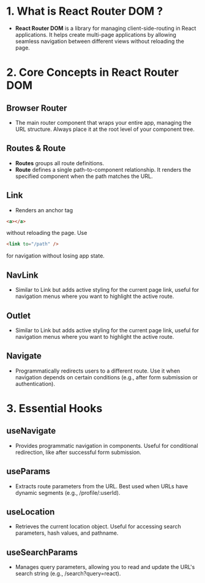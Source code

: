# 1. What is React Router DOM ?

- **React Router DOM** is a library for managing client-side-routing in React applications. It helps create multi-page applications by allowing seamless navigation between different views without reloading the page.

# 2. Core Concepts in React Router DOM

## Browser Router

- The main router component that wraps your entire app, managing the URL structure. Always place it at the root level of your component tree.

## Routes & Route

- **Routes** groups all route definitions.
- **Route** defines a single path-to-component relationship. It renders the specified component when the path matches the URL.

## Link

- Renders an anchor tag

```html
<a></a>
```

without reloading the page. Use

```html
<link to="/path" />
```

for navigation without losing app state.

## NavLink

- Similar to Link but adds active styling for the current page link, useful for navigation menus where you want to highlight the active route.

## Outlet

- Similar to Link but adds active styling for the current page link, useful for navigation menus where you want to highlight the active route.

## Navigate

- Programmatically redirects users to a different route. Use it when navigation depends on certain conditions (e.g., after form submission or authentication).

# 3. Essential Hooks

## useNavigate

- Provides programmatic navigation in components. Useful for conditional redirection, like after successful form submission.

## useParams

- Extracts route parameters from the URL. Best used when URLs have dynamic segments (e.g., /profile/:userId).

## useLocation

- Retrieves the current location object. Useful for accessing search parameters, hash values, and pathname.

## useSearchParams

- Manages query parameters, allowing you to read and update the URL's search string (e.g., /search?query=react).

